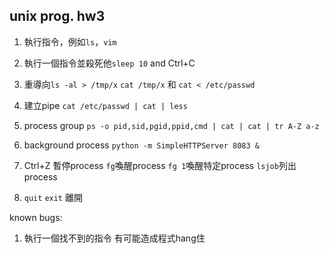 unix prog. hw3
-------------

1. 執行指令，例如`ls`，`vim` 

2. 執行一個指令並殺死他`sleep 10` and Ctrl+C

3. 重導向`ls -al > /tmp/x` `cat /tmp/x` 和 `cat < /etc/passwd`

4. 建立pipe `cat /etc/passwd | cat | less`

5. process group `ps -o pid,sid,pgid,ppid,cmd | cat | cat | tr A-Z a-z`

6. background process `python -m SimpleHTTPServer 8083 &`
 
7. Ctrl+Z 暫停process `fg`喚醒process `fg 1`喚醒特定process `lsjob`列出process

8. `quit` `exit` 離開


known bugs:

1. 執行一個找不到的指令 有可能造成程式hang住
